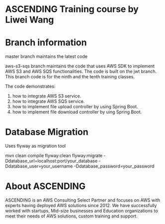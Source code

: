 # ASCENDING Training course by Liwei Wang

# Branch information

master branch maintains the latest code

aws-s3-sqs branch maintains the code that uses AWS SDK to implement AWS S3 and AWS SQS functionalities. The code is built on the jwt branch. This branch code is for the ninth and the tenth training classes.

The code demonstrates:
1. how to integrate AWS S3 service.
2. how to integrate AWS SQS service.
3. how to implement file upload controller by using Spring Boot.
4. how to implement file download controller by uing Spring Boot.

# Database Migration

Uses flyway as migration tool

mvn clean compile flyway:clean flyway:migrate -Ddatabase_url=localhost:port/your_database -Ddatabase_user=your_username -Ddatabase_password=your_password

# About ASCENDING

ASCENDING is an AWS Consulting Select Partner and focuses on AWS with experts having deployed AWS solutions since 2012. We have successfully worked with startups, Mid-size businesses and Education organizations to meet their needs of AWS solutions, custom training and support.

